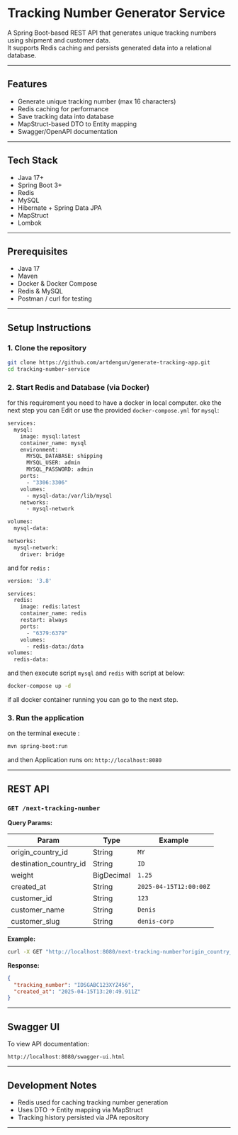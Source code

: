 # Tracking Number Generator Service

A Spring Boot-based REST API that generates unique tracking numbers using shipment and customer data.  
It supports Redis caching and persists generated data into a relational database.

---

## Features

- Generate unique tracking number (max 16 characters)
- Redis caching for performance
- Save tracking data into database
- MapStruct-based DTO to Entity mapping
- Swagger/OpenAPI documentation

---

## Tech Stack

- Java 17+
- Spring Boot 3+
- Redis
- MySQL
- Hibernate + Spring Data JPA
- MapStruct
- Lombok

---

## Prerequisites

- Java 17
- Maven
- Docker & Docker Compose
- Redis & MySQL
- Postman / curl for testing

---

## Setup Instructions

### 1. Clone the repository

```bash
git clone https://github.com/artdengun/generate-tracking-app.git
cd tracking-number-service
```

### 2. Start Redis and Database (via Docker)
for this requirement you need to have a docker in local computer. oke the next step you can Edit or use the provided `docker-compose.yml` for `mysql`:
```bash
services:
  mysql:
    image: mysql:latest
    container_name: mysql
    environment:
      MYSQL_DATABASE: shipping
      MYSQL_USER: admin          
      MYSQL_PASSWORD: admin        
    ports:
      - "3306:3306"
    volumes:
      - mysql-data:/var/lib/mysql 
    networks:
      - mysql-network

volumes:
  mysql-data:

networks:
  mysql-network:
    driver: bridge

```
and for `redis` : 

```bash
version: '3.8'

services:
  redis:
    image: redis:latest
    container_name: redis
    restart: always
    ports:
      - "6379:6379"
    volumes:
      - redis-data:/data
volumes:
  redis-data:
```
and then execute script `mysql` and `redis` with script at below: 
```bash
docker-compose up -d
```
if all docker container running you can go to the next step. 

### 3. Run the application

on the terminal execute : 
```bash
mvn spring-boot:run 
```
and then 
Application runs on: `http://localhost:8080`

---

## REST API

### `GET /next-tracking-number`

**Query Params:**

| Param               | Type      | Example           |
|--------------------|-----------|-------------------|
| origin_country_id  | String    | `MY`              |
| destination_country_id | String | `ID`              |
| weight             | BigDecimal| `1.25`            |
| created_at         | String    | `2025-04-15T12:00:00Z` |
| customer_id        | String    | `123`             |
| customer_name      | String    | `Denis`           |
| customer_slug      | String    | `denis-corp`      |

**Example:**

```bash
curl -X GET "http://localhost:8080/next-tracking-number?origin_country_id=ID&destination_country_id=SG&weight=1.25&created_at=2025-04-15T12:00:00Z&customer_id=123&customer_name=Denis&customer_slug=denis-corp"
```

**Response:**

```json
{
  "tracking_number": "IDSGABC123XYZ456",
  "created_at": "2025-04-15T13:20:49.911Z"
}
```

---

## Swagger UI

To view API documentation:

```
http://localhost:8080/swagger-ui.html
```

---

## Development Notes

- Redis used for caching tracking number generation
- Uses DTO → Entity mapping via MapStruct
- Tracking history persisted via JPA repository

---
